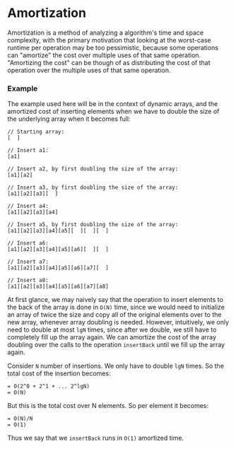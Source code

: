 # Amortization

Amortization is a method of analyzing a algorithm's time and space complexity, with the primary 
motivation that looking at the worst-case runtime per operation may be too pessimistic, because some 
operations can "amortize" the cost over multiple uses of that same operation. "Amortizing the cost" 
can be though of as distributing the cost of that operation over the multiple uses of that same 
operation. 

### Example

The example used here will be in the context of dynamic arrays, and the amortized cost of inserting 
elements when we have to double the size of the underlying array when it becomes full:

```
// Starting array:
[  ]

// Insert a1:
[a1]

// Insert a2, by first doubling the size of the array:
[a1][a2]

// Insert a3, by first doubling the size of the array:
[a1][a2][a3][  ]

// Insert a4:
[a1][a2][a3][a4]

// Insert a5, by first doubling the size of the array:
[a1][a2][a3][a4][a5][  ][  ][  ]

// Insert a6:
[a1][a2][a3][a4][a5][a6][  ][  ]

// Insert a7:
[a1][a2][a3][a4][a5][a6][a7][  ]

// Insert a8:
[a1][a2][a3][a4][a5][a6][a7][a8]
```

At first glance, we may naively say that the operation to insert elements to the back of the array 
is done in `O(N)` time, since we would need to initialize an array of twice the size and copy all of 
the original elements over to the new array, whenever array doubling is needed. However, intuitively, 
we only need to double at most `lgN` times, since after we double, we still have to completely fill 
up the array again. We can amortize the cost of the array doubling over the calls to the operation 
`insertBack` until we fill up the array again.

Consider `N` number of insertions. We only have to double `lgN` times. So the total cost of the 
insertion becomes:

```
= O(2^0 + 2^1 + ... 2^lgN)
= O(N)
```

But this is the total cost over N elements. So per element it becomes:

```
= O(N)/N
= O(1)
```

Thus we say that we `insertBack` runs in `O(1)` amortized time.
